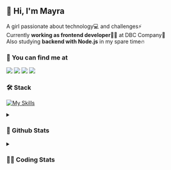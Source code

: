 ## 👋 Hi, I'm Mayra

A girl passionate about technology💻 and challenges⚡  
Currently **working as frontend developer**👩‍💻 at DBC Company🚀  
Also studying **backend with Node.js** in my spare time🔥  

### 💬 You can find me at

<a href="https://mayra.dev" target="_blank" rel="noopener"><img src="https://img.shields.io/badge/-mayra.dev-005FED?style=flat&logo=Google-chrome&logoColor=white"/></a>
<a href="https://linkedin.com/in/mayraamaral" target="_blank" rel="noopener"><img src="https://img.shields.io/badge/-/mayraamaral-0077B5?style=flat&logo=Linkedin&logoColor=white"/></a>
<a href="mailto:mayra@mayra.dev" target="_blank" rel="noopener"><img src="https://img.shields.io/badge/-mayra@mayra.dev-D14836?style=flat&logo=Gmail&logoColor=white"/></a>
<a href="" target="_blank" rel="noopener"><img src="https://img.shields.io/badge/-mayra%230179-7289DA?style=flat&logo=Discord&logoColor=white"/></a>

### 🛠️ Stack

[![My Skills](https://skillicons.dev/icons?i=react,redux,styledcomponents,html,css,sass,js,ts,py,nodejs,git,linux,bash,figma)](https://skillicons.dev)

<details>
    <summary><h3>📌 Github Stats</h3></summary>
  <table>
      <td><img height="160em" src="https://github-readme-stats.vercel.app/api?username=mayraamaral&show_icons=true&theme=algolia&hide_border=true&hide=stars&count_private=true" alt="Readme stats"></td>
      <td><img height="160em" src="https://github-readme-stats.vercel.app/api/top-langs/?username=mayraamaral&&layout=compact&&theme=algolia&hide_border=true&langs_count=6" alt="Language stats"></td>
  </table>

  <p align="center">
    <img src="https://github-readme-streak-stats.herokuapp.com?user=mayraamaral&theme=dark&hide_border=true&date_format=j%20M%5B%20Y%5D&locale=pt-br&background=050F2C&ring=0195DD&fire=23AA7D&currStreakLabel=23AA7D" alt="Streak stats">
  </p> 
</details>

<details>
  <summary><h3>👩‍💻 Coding Stats</h3></summary>
  
  <!--START_SECTION:waka-->
![Code Time](http://img.shields.io/badge/Code%20Time-16%20hrs%2026%20mins-blue)

**🐱 My GitHub Data** 

> 🏆 103 Contributions in the Year 2023
 > 
> 📦 573.1 kB Used in GitHub's Storage 
 > 
> 🚫 Not Opted to Hire
 > 
> 📜 37 Public Repositories 
 > 
> 🔑 22 Private Repositories  
 > 
**I'm an Early 🐤** 

```text
🌞 Morning       60 commits       ██░░░░░░░░░░░░░░░░░░░░░░░   10.27 % 
🌆 Daytime      233 commits       ██████████░░░░░░░░░░░░░░░   39.90 % 
🌃 Evening      238 commits       ██████████░░░░░░░░░░░░░░░   40.75 % 
🌙 Night         53 commits       ██░░░░░░░░░░░░░░░░░░░░░░░   09.08 % 

```
📅 **I'm Most Productive on Wednesday** 

```text
Monday         102 commits       ████░░░░░░░░░░░░░░░░░░░░░   17.47 % 
Tuesday         91 commits       ████░░░░░░░░░░░░░░░░░░░░░   15.58 % 
Wednesday      107 commits       ████░░░░░░░░░░░░░░░░░░░░░   18.32 % 
Thursday       104 commits       ████░░░░░░░░░░░░░░░░░░░░░   17.81 % 
Friday          62 commits       ██░░░░░░░░░░░░░░░░░░░░░░░   10.62 % 
Saturday        44 commits       ██░░░░░░░░░░░░░░░░░░░░░░░   07.53 % 
Sunday          74 commits       ███░░░░░░░░░░░░░░░░░░░░░░   12.67 % 

```


📊 **This Week I Spent My Time On** 

```text
⌚︎ Time Zone: America/Sao_Paulo

💬 Programming Languages: 
CSS                      5 hrs 26 mins       ███████████████░░░░░░░░░░   62.04 % 
HTML                     2 hrs 55 mins       ████████░░░░░░░░░░░░░░░░░   33.42 % 
Markdown                 23 mins             █░░░░░░░░░░░░░░░░░░░░░░░░   04.53 % 
JSON                     0 secs              ░░░░░░░░░░░░░░░░░░░░░░░░░   00.01 % 
JavaScript               0 secs              ░░░░░░░░░░░░░░░░░░░░░░░░░   00.01 % 

🔥 Editors: 
VS Code                  8 hrs 46 mins       █████████████████████████   100.00 % 

🐱‍💻 Projects: 
codigos                  3 hrs 42 mins       ██████████░░░░░░░░░░░░░░░   42.32 % 
portfolio                56 mins             ██░░░░░░░░░░░░░░░░░░░░░░░   10.79 % 
aula01                   52 mins             ██░░░░░░░░░░░░░░░░░░░░░░░   10.00 % 
segunda-parte            43 mins             ██░░░░░░░░░░░░░░░░░░░░░░░   08.28 % 
aula04                   37 mins             █░░░░░░░░░░░░░░░░░░░░░░░░   07.04 % 

💻 Operating System: 
Linux                    8 hrs 46 mins       █████████████████████████   100.00 % 

```

**I Mostly Code in TypeScript** 

```text
TypeScript               41 repos            ██████████████░░░░░░░░░░░   58.57 % 
HTML                     18 repos            ██████░░░░░░░░░░░░░░░░░░░   25.71 % 
JavaScript               7 repos             ██░░░░░░░░░░░░░░░░░░░░░░░   10.00 % 
CSS                      4 repos             █░░░░░░░░░░░░░░░░░░░░░░░░   05.71 % 

```



 Last Updated on 14/02/2023 18:40:01 UTC
<!--END_SECTION:waka-->

</details>

